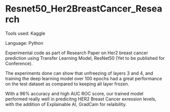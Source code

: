 # Resnet50_Her2BreastCancer_Research
 Tools used: Kaggle 
 
 Language: Python

Experimental code as part of Research Paper on Her2 breast cancer prediction using Transfer Learning Model, ResNet50 (Yet to be published for Conference).

The experiments done can show that unfreezing of layers 3 and 4, and training the deep learning model over 100 epochs had a great performance on the test dataset as compared to keeping all layer frozen. 

With a 96% accuracy and high AUC ROC score, our trained model performed really well in predicitng HER2 Breast Cancer exression levels, with the addition of Explainable AI, GradCam for relaibility. 
